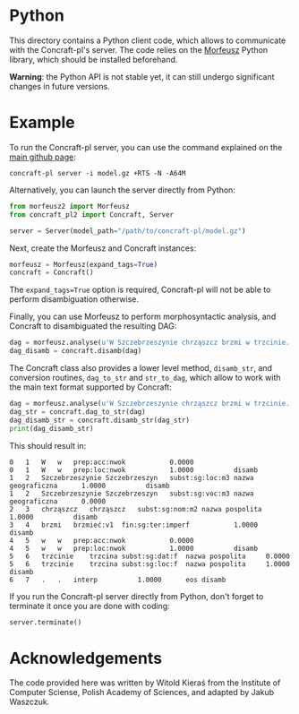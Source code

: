 Python
======

This directory contains a Python client code, which allows to communicate with
the Concraft-pl's server.  The code relies on the [Morfeusz][morfeusz] Python
library, which should be installed beforehand.

**Warning**: the Python API is not stable yet, it can still undergo significant
changes in future versions.


Example
=======

To run the Concraft-pl server, you can use the command explained on the [main
github page][main]:

    concraft-pl server -i model.gz +RTS -N -A64M

Alternatively, you can launch the server directly from Python:

```python
from morfeusz2 import Morfeusz
from concraft_pl2 import Concraft, Server

server = Server(model_path="/path/to/concraft-pl/model.gz")
```

Next, create the Morfeusz and Concraft instances:

```python
morfeusz = Morfeusz(expand_tags=True)
concraft = Concraft()
```

The `expand_tags=True` option is required, Concraft-pl will not be able to
perform disambiguation otherwise.

Finally, you can use Morfeusz to perform morphosyntactic analysis, and Concraft
to disambiguated the resulting DAG:

```python
dag = morfeusz.analyse(u'W Szczebrzeszynie chrząszcz brzmi w trzcinie.')
dag_disamb = concraft.disamb(dag)
```

The Concraft class also provides a lower level method, `disamb_str`, and
conversion routines, `dag_to_str` and `str_to_dag`, which allow to work with
the main text format supported by Concraft:

```python
dag = morfeusz.analyse(u'W Szczebrzeszynie chrząszcz brzmi w trzcinie.')
dag_str = concraft.dag_to_str(dag)
dag_disamb_str = concraft.disamb_str(dag_str)
print(dag_disamb_str)
```

This should result in:
```
0	1	W	w	prep:acc:nwok			0.0000			
0	1	W	w	prep:loc:nwok			1.0000			disamb
1	2	Szczebrzeszynie	Szczebrzeszyn	subst:sg:loc:m3	nazwa geograficzna		1.0000			disamb
1	2	Szczebrzeszynie	Szczebrzeszyn	subst:sg:voc:m3	nazwa geograficzna		0.0000			
2	3	chrząszcz	chrząszcz	subst:sg:nom:m2	nazwa pospolita		1.0000			disamb
3	4	brzmi	brzmieć:v1	fin:sg:ter:imperf			1.0000			disamb
4	5	w	w	prep:acc:nwok			0.0000			
4	5	w	w	prep:loc:nwok			1.0000			disamb
5	6	trzcinie	trzcina	subst:sg:dat:f	nazwa pospolita		0.0000			
5	6	trzcinie	trzcina	subst:sg:loc:f	nazwa pospolita		1.0000			disamb
6	7	.	.	interp			1.0000		eos	disamb
```

If you run the Concraft-pl server directly from Python, don't forget to
terminate it once you are done with coding:

```python
server.terminate()
```

Acknowledgements
================

The code provided here was written by Witold Kieraś from the Institute of
Computer Sciense, Polish Academy of Sciences, and adapted by Jakub Waszczuk.


[morfeusz]: http://sgjp.pl/morfeusz/index.html "Morfeusz"
[main]: https://github.com/kawu/concraft-pl#server "Concraft server"
